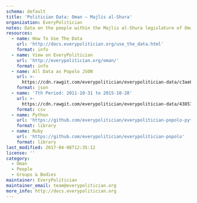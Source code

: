 ```yaml
---
schema: default
title: 'Politician Data: Oman — Majlis al-Shura'
organization: EveryPolitician
notes: Data on the people within the Majlis al-Shura legislature of Oman.
resources:
  - name: How To Use The Data
    url: 'http://docs.everypolitician.org/use_the_data.html'
    format: info
  - name: View on EveryPolitician
    url: 'http://everypolitician.org/oman/'
    format: info
  - name: All Data as Popolo JSON
    url: >-
      https://cdn.rawgit.com/everypolitician/everypolitician-data/c3ae64d251ca33cd4c4398312890374b284e5e0c/data/Oman/Majlis/ep-popolo-v1.0.json
    format: json
  - name: '7th Period: 2011-10-31 to 2015-10-28'
    url: >-
      https://cdn.rawgit.com/everypolitician/everypolitician-data/4385786bcf3af0e92196bda4340dfdce01f5c2a0/data/Oman/Majlis/term-7.csv
    format: csv
  - name: Python
    url: 'https://github.com/everypolitician/everypolitician-popolo-python'
    format: library
  - name: Ruby
    url: 'https://github.com/everypolitician/everypolitician-popolo'
    format: library
last_modified: 2017-04-08T12:35:12
license: ''
category:
  - Oman
  - People
  - Groups & Bodies
maintainer: EveryPolitician
maintainer_email: team@everypolitician.org
more_info: http://docs.everypolitician.org
---
```

